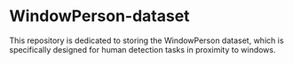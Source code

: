 # WindowPerson-dataset
 This repository is dedicated to storing the WindowPerson dataset, which is specifically designed for human detection tasks in proximity to windows.
